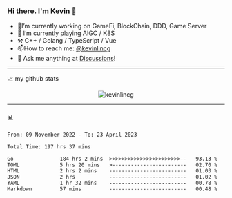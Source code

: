 ### Hi there. I'm Kevin 👋

- 🔭I’m currently working on GameFi, BlockChain, DDD, Game Server
- 🌱 I’m currently playing AIGC / K8S
-   :hammer_and_pick: C++ / Golang / TypeScript / Vue
- 📫How to reach me: [@kevinlincg](https://twitter.com/kevinlincg) 
-   :thought_balloon: Ask me anything at [Discussions](https://github.com/kevinlincg/kevinlincg/discussions/new)!

---

📈 my github stats

<p align="center"> <img src="https://github-readme-stats-ouuan.vercel.app/api?username=kevinlincg&theme=dark&show_icons=true&count_private=true" alt="kevinlincg" />

---

#### :bar_chart: 

<!--START_SECTION:waka-->

```text
From: 09 November 2022 - To: 23 April 2023

Total Time: 197 hrs 37 mins

Go               184 hrs 2 mins  >>>>>>>>>>>>>>>>>>>>>>>--   93.13 %
TOML             5 hrs 20 mins   >------------------------   02.70 %
HTML             2 hrs 2 mins    -------------------------   01.03 %
JSON             2 hrs           -------------------------   01.02 %
YAML             1 hr 32 mins    -------------------------   00.78 %
Markdown         57 mins         -------------------------   00.48 %
```

<!--END_SECTION:waka-->
